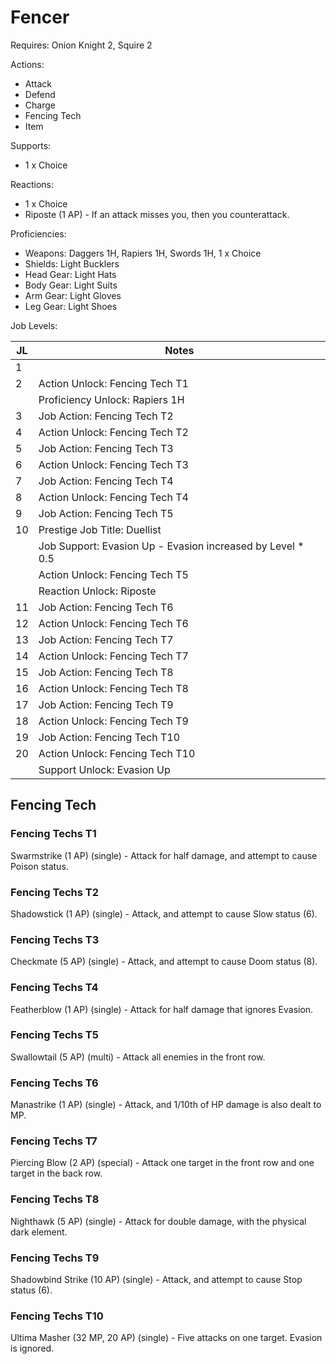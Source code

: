 # Fencer

Requires: Onion Knight 2, Squire 2

Actions:

- Attack
- Defend
- Charge
- Fencing Tech
- Item

Supports:

- 1 x Choice

Reactions:

- 1 x Choice
- Riposte (1 AP) - If an attack misses you, then you counterattack.

Proficiencies:

- Weapons: Daggers 1H, Rapiers 1H, Swords 1H, 1 x Choice
- Shields: Light Bucklers
- Head Gear: Light Hats
- Body Gear: Light Suits
- Arm Gear: Light Gloves
- Leg Gear: Light Shoes

Job Levels:

| JL | Notes |
| --- | --- |
| 1 | 
| 2 | Action Unlock: Fencing Tech T1
|   | Proficiency Unlock: Rapiers 1H
| 3 | Job Action: Fencing Tech T2
| 4 | Action Unlock: Fencing Tech T2
| 5 | Job Action: Fencing Tech T3
| 6 | Action Unlock: Fencing Tech T3
| 7 | Job Action: Fencing Tech T4
| 8 | Action Unlock: Fencing Tech T4
| 9 | Job Action: Fencing Tech T5
| 10 | Prestige Job Title: Duellist
|    | Job Support: Evasion Up - Evasion increased by Level * 0.5
|    | Action Unlock: Fencing Tech T5
|    | Reaction Unlock: Riposte
| 11 | Job Action: Fencing Tech T6
| 12 | Action Unlock: Fencing Tech T6
| 13 | Job Action: Fencing Tech T7
| 14 | Action Unlock: Fencing Tech T7
| 15 | Job Action: Fencing Tech T8
| 16 | Action Unlock: Fencing Tech T8
| 17 | Job Action: Fencing Tech T9
| 18 | Action Unlock: Fencing Tech T9
| 19 | Job Action: Fencing Tech T10
| 20 | Action Unlock: Fencing Tech T10
|    | Support Unlock: Evasion Up

## Fencing Tech

### Fencing Techs T1

Swarmstrike (1 AP) (single) - Attack for half damage, and attempt to cause Poison status.

### Fencing Techs T2

Shadowstick (1 AP) (single) - Attack, and attempt to cause Slow status (6).

### Fencing Techs T3

Checkmate (5 AP) (single) - Attack, and attempt to cause Doom status (8).

### Fencing Techs T4

Featherblow (1 AP) (single) - Attack for half damage that ignores Evasion.

### Fencing Techs T5

Swallowtail (5 AP) (multi) - Attack all enemies in the front row.

### Fencing Techs T6

Manastrike (1 AP) (single) - Attack, and 1/10th of HP damage is also dealt to MP.

### Fencing Techs T7

Piercing Blow (2 AP) (special) - Attack one target in the front row and one target in the back row.

### Fencing Techs T8

Nighthawk (5 AP) (single) - Attack for double damage, with the physical dark element.

### Fencing Techs T9

Shadowbind Strike (10 AP) (single) - Attack, and attempt to cause Stop status (6).

### Fencing Techs T10

Ultima Masher (32 MP, 20 AP) (single) - Five attacks on one target. Evasion is ignored.
